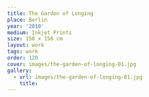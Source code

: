 ```yaml
---
title: The Garden of Longing
place: Berlin
year: '2010'
medium: Inkjet Prints
size: 150 x 150 cm
layout: work
tags: work
order: 120
cover: images/the-garden-of-longing-01.jpg
gallery:
  - url: images/the-garden-of-longing-01.jpg
    title:
---
```

